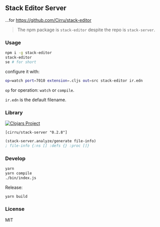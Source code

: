 
Stack Editor Server
----

...for https://github.com/Cirru/stack-editor

> The npm package is `stack-editor` despite the repo is `stack-server`.

### Usage

```bash
npm i -g stack-editor
stack-editor
se # for short
```

configure it with:

```bash
op=watch port=7010 extension=.cljs out=src stack-editor ir.edn
```

`op` for operation: `watch` or `compile`.

`ir.edn` is the default filename.

### Library

[![Clojars Project](https://img.shields.io/clojars/v/cirru/stack-server.svg)](https://clojars.org/cirru/stack-server)

```edn
[cirru/stack-server "0.2.8"]
```

```clojure
(stack-server.analyze/generate file-info)
; file-info {:ns [] :defs {} :proc []}
```

### Develop

```bash
yarn
yarn compile
./bin/index.js
```

Release:

```bash
yarn build
```

### License

MIT
